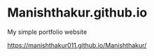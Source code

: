 # Manishthakur.github.io
My simple portfolio website

https://manishthakur011.github.io/Manishthakur/
